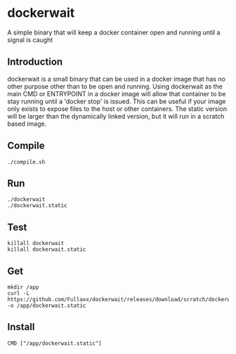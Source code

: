 # dockerwait
A simple binary that will keep a docker container open and running until a signal is caught

## Introduction
dockerwait is a small binary that can be used in a docker image that has no other purpose other than to be open and running.
Using dockerwait as the main CMD or ENTRYPOINT in a docker image will allow that container to be stay running until a 'docker stop' is issued.
This can be useful if your image only exists to expose files to the host or other containers.
The static version will be larger than the dynamically linked version, but it will run in a scratch based image.

## Compile
	./compile.sh

## Run
	./dockerwait
	./dockerwait.static

## Test
	killall dockerwait
	killall dockerwait.static

## Get
	mkdir /app
	curl -L https://github.com/Fullaxx/dockerwait/releases/download/scratch/dockerwait.static -o /app/dockerwait.static

## Install
	CMD ["/app/dockerwait.static"]
